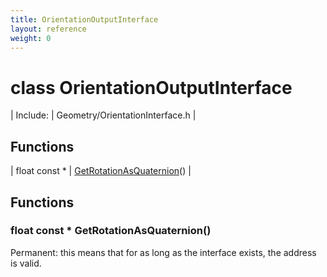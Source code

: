 ```yaml
---
title: OrientationOutputInterface
layout: reference
weight: 0
---
```

class OrientationOutputInterface
===

| Include: | Geometry/OrientationInterface.h |



Functions
---

| float  const * | [GetRotationAsQuaternion](#GetRotationAsQuaternion)() |


Functions
---
<a name="GetRotationAsQuaternion"></a>
### float  const * GetRotationAsQuaternion()
Permanent: this means that for as long as the interface exists, the address is valid.
